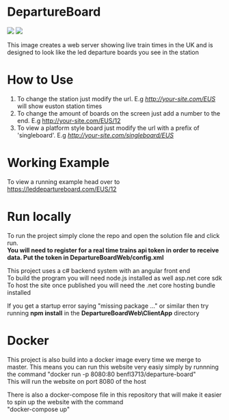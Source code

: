 # DepartureBoard
![](https://github.com/benfl3713/DepartureBoard/workflows/Docker/badge.svg?branch=master)
![](https://github.com/benfl3713/DepartureBoard/workflows/.NET%20Core/badge.svg?branch=master)

This image creates a web server showing live train times in the UK and is designed to look like the led departure boards you see in the station

# How to Use
1. To change the station just modify the url. E.g  *http://your-site.com/EUS* will show euston station times
2. To change the amount of boards on the screen just add a number to the end. E.g http://your-site.com/EUS/12
3. To view a platform style board just modify the url with a prefix of 'singleboard'. E.g *http://your-site.com/singleboard/EUS*

# Working Example 
To view a running example head over to
https://leddepartureboard.com/EUS/12

# Run locally
To run the project simply clone the repo and open the solution file and click run.  
**You will need to register for a real time trains api token in order to receive data. Put the token in DepartureBoardWeb/config.xml**

This project uses a c# backend system with an angular front end  
To build the program you will need node.js installed as well asp.net core sdk  
To host the site once published you will need the .net core hosting bundle installed

If you get a startup error saying "missing package ..." or similar then try running **npm install** in the **DepartureBoardWeb\ClientApp** directory

# Docker
This project is also build into a docker image every time we merge to master. This means you can run this website very easiy simply by runnning the command "docker run -p 8080:80 benfl3713/departure-board"  
This will run the website on port 8080 of the host  

There is also a docker-compose file in this repository that will make it easier to spin up the website with the command  
"docker-compose up"
